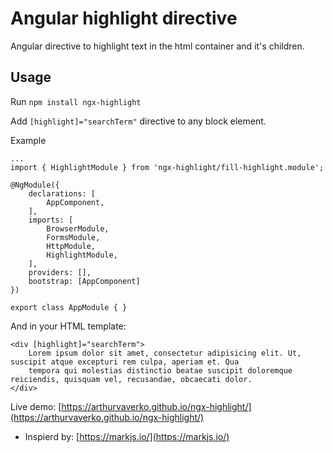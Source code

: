 Angular highlight directive
====

Angular directive to highlight text in the html container and it's children.

Usage
----
Run `npm install ngx-highlight`

Add `[highlight]="searchTerm"` directive to any block element.

Example

	...
	import { HighlightModule } from 'ngx-highlight/fill-highlight.module';

	@NgModule({
		declarations: [
			AppComponent,
		],
		imports: [
			BrowserModule,
			FormsModule,
			HttpModule,
			HighlightModule,
		],
		providers: [],
		bootstrap: [AppComponent]
	})

	export class AppModule { }

    
And in your HTML template:

	<div [highlight]="searchTerm">
        Lorem ipsum dolor sit amet, consectetur adipisicing elit. Ut, suscipit atque excepturi rem culpa, aperiam et. Qua
        tempora qui molestias distinctio beatae suscipit doloremque reiciendis, quisquam vel, recusandae, obcaecati dolor.
    </div>


Live demo: [https://arthurvaverko.github.io/ngx-highlight/](https://arthurvaverko.github.io/ngx-highlight/)

* Inspierd by: [https://markjs.io/](https://markjs.io/)